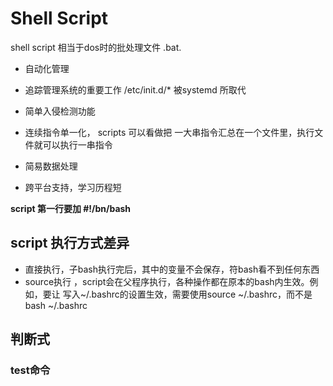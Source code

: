 # Shell Script

shell script 相当于dos时的批处理文件 .bat.

- 自动化管理

- 追踪管理系统的重要工作    /etc/init.d/* 被systemd 所取代

- 简单入侵检测功能

- 连续指令单一化， scripts 可以看做把 一大串指令汇总在一个文件里，执行文件就可以执行一串指令

- 简易数据处理

- 跨平台支持，学习历程短


**script 第一行要加 #!/bn/bash**

## script 执行方式差异

- 直接执行，子bash执行完后，其中的变量不会保存，符bash看不到任何东西
- source执行 ，script会在父程序执行，各种操作都在原本的bash内生效。例如，要让 写入~/.bashrc的设置生效，需要使用source ~/.bashrc，而不是 bash ~/.bashrc

## 判断式

### test命令

